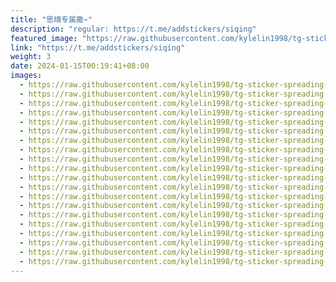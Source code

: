 ```yaml
---
title: "思晴专属撒~"
description: "regular: https://t.me/addstickers/siqing"
featured_image: "https://raw.githubusercontent.com/kylelin1998/tg-sticker-spreading-worldwide-images/main/img/065f7b6f-bf41-438f-8d3d-4d97a65d22ca.jpg"
link: "https://t.me/addstickers/siqing"
weight: 3
date: 2024-01-15T00:19:41+08:00
images:
  - https://raw.githubusercontent.com/kylelin1998/tg-sticker-spreading-worldwide-images/main/img/065f7b6f-bf41-438f-8d3d-4d97a65d22ca.jpg
  - https://raw.githubusercontent.com/kylelin1998/tg-sticker-spreading-worldwide-images/main/img/55ff62c9-c19b-4cf0-8cf3-55d94ddf1a2f.jpg
  - https://raw.githubusercontent.com/kylelin1998/tg-sticker-spreading-worldwide-images/main/img/7f814a6a-cde9-47d9-b9a8-9f0a28ad3486.jpg
  - https://raw.githubusercontent.com/kylelin1998/tg-sticker-spreading-worldwide-images/main/img/a8af0729-2fff-42bd-8e1d-5bde9ec3d66a.jpg
  - https://raw.githubusercontent.com/kylelin1998/tg-sticker-spreading-worldwide-images/main/img/d1a088ab-cc0e-4511-976d-f01314292525.jpg
  - https://raw.githubusercontent.com/kylelin1998/tg-sticker-spreading-worldwide-images/main/img/b94876a8-e491-429e-97f3-48e9acfe6364.jpg
  - https://raw.githubusercontent.com/kylelin1998/tg-sticker-spreading-worldwide-images/main/img/d178bef2-c4a3-45ab-9012-ec10c05bce3b.jpg
  - https://raw.githubusercontent.com/kylelin1998/tg-sticker-spreading-worldwide-images/main/img/fdc050d0-2be9-4042-addd-e909e909850c.jpg
  - https://raw.githubusercontent.com/kylelin1998/tg-sticker-spreading-worldwide-images/main/img/8bc0e9a3-9757-4a3e-b93f-9cd79cc2866b.jpg
  - https://raw.githubusercontent.com/kylelin1998/tg-sticker-spreading-worldwide-images/main/img/225139ba-67e6-421e-9b32-74fb050490e8.jpg
  - https://raw.githubusercontent.com/kylelin1998/tg-sticker-spreading-worldwide-images/main/img/c4b58028-3964-4f95-8e6c-bddd80b973ac.jpg
  - https://raw.githubusercontent.com/kylelin1998/tg-sticker-spreading-worldwide-images/main/img/be7273eb-08f5-48c8-abd2-626fed7b81f6.jpg
  - https://raw.githubusercontent.com/kylelin1998/tg-sticker-spreading-worldwide-images/main/img/c1c7c617-761e-4ce0-acd1-7b6464e508bb.jpg
  - https://raw.githubusercontent.com/kylelin1998/tg-sticker-spreading-worldwide-images/main/img/173ef6a4-42cf-4661-b430-c017dbccd9d8.jpg
  - https://raw.githubusercontent.com/kylelin1998/tg-sticker-spreading-worldwide-images/main/img/de3b3e6f-4aef-4501-a8f0-0f9c8aa95750.jpg
  - https://raw.githubusercontent.com/kylelin1998/tg-sticker-spreading-worldwide-images/main/img/87906ffb-a522-452c-972b-3e4b32eea792.jpg
  - https://raw.githubusercontent.com/kylelin1998/tg-sticker-spreading-worldwide-images/main/img/fe2ad44e-c9d8-4eb9-b8ab-c77403146f3d.jpg
  - https://raw.githubusercontent.com/kylelin1998/tg-sticker-spreading-worldwide-images/main/img/b166890e-5cde-46eb-9b50-d301acaa70a1.jpg
  - https://raw.githubusercontent.com/kylelin1998/tg-sticker-spreading-worldwide-images/main/img/477f55c4-ef59-4d9f-8348-a0ef146cdffe.jpg
  - https://raw.githubusercontent.com/kylelin1998/tg-sticker-spreading-worldwide-images/main/img/20ad6a1e-513f-46ac-8450-04cb1cbed6b9.jpg
---
```

